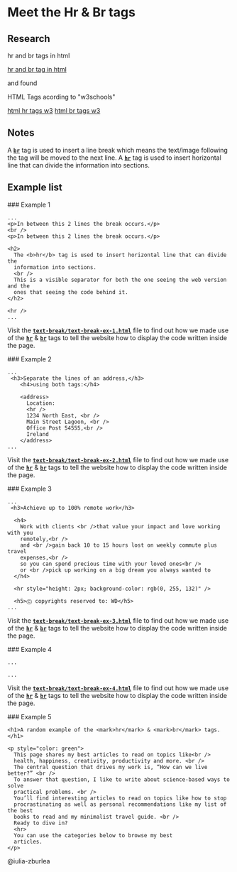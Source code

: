 # Meet the Hr & Br tags

## Research

hr and br tags in html

[hr and br tag in html](https://www.google.com/search?q=hr+and+br+tag+in+html)

and found

HTML Tags acording to "w3schools"

[html hr tags w3](https://www.w3schools.com/tags/tag_hr.asp)
[html br tags w3](https://www.w3schools.com/tags/tag_br.asp)

## Notes

A <ins>**`br`**</ins> tag is used to insert a line break which means the text/image following the tag will be moved to the next line. A <ins>**`hr`**</ins> tag is used to insert horizontal line that can divide the information into sections.

## Example list

### Example 1

```html:
...
<p>In between this 2 lines the break occurs.</p>
<br />
<p>In between this 2 lines the break occurs.</p>

<h2>
  The <b>hr</b> tag is used to insert horizontal line that can divide the
  information into sections.
  <br />
  This is a visible separator for both the one seeing the web version and the
  ones that seeing the code behind it.
</h2>

<hr />
...
```

Visit the <ins>**`text-break/text-break-ex-1.html`**</ins> file to find out how we made use of the <ins>**`hr`**</ins> & <ins>**`br`**</ins> tags to tell the website how to display the code written inside the page.

### Example 2

```html:
...
 <h3>Separate the lines of an address,</h3>
    <h4>using both tags:</h4>

    <address>
      Location:
      <hr />
      1234 North East, <br />
      Main Street Lagoon, <br />
      Office Post 54555,<br />
      Ireland
    </address>
...
```

Visit the <ins>**`text-break/text-break-ex-2.html`**</ins> file to find out how we made use of the <ins>**`hr`**</ins> & <ins>**`br`**</ins> tags to tell the website how to display the code written inside the page.

### Example 3

```html:
...
 <h3>Achieve up to 100% remote work</h3>

  <h4>
    Work with clients <br />that value your impact and love working with you
    remotely,<br />
    and <br />gain back 10 to 15 hours lost on weekly commute plus travel
    expenses,<br />
    so you can spend precious time with your loved ones<br />
    or <br />pick up working on a big dream you always wanted to
  </h4>

  <hr style="height: 2px; background-color: rgb(0, 255, 132)" />

  <h5>Ⓒ copyrights reserved to: WD</h5>
...
```

Visit the <ins>**`text-break/text-break-ex-3.html`**</ins> file to find out how we made use of the <ins>**`hr`**</ins> & <ins>**`br`**</ins> tags to tell the website how to display the code written inside the page.

### Example 4

```html:
...

...
```

Visit the <ins>**`text-break/text-break-ex-4.html`**</ins> file to find out how we made use of the <ins>**`hr`**</ins> & <ins>**`br`**</ins> tags to tell the website how to display the code written inside the page.

### Example 5

```html:
<h1>A random example of the <mark>hr</mark> & <mark>br</mark> tags.</h1>

<p style="color: green">
  This page shares my best articles to read on topics like<br />
  health, happiness, creativity, productivity and more. <br />
  The central question that drives my work is, “How can we live better?” <br />
  To answer that question, I like to write about science-based ways to solve
  practical problems. <br />
  You’ll find interesting articles to read on topics like how to stop
  procrastinating as well as personal recommendations like my list of the best
  books to read and my minimalist travel guide. <br />
  Ready to dive in?
  <hr>
  You can use the categories below to browse my best
  articles.
</p>
```

@iulia-zburlea
